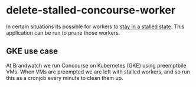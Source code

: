 # delete-stalled-concourse-worker

In certain situations its possible for workers to [stay in a stalled state](https://github.com/concourse/concourse/issues/1497). This application can be run to prune those workers.

## GKE use case

At Brandwatch we run Concourse on Kubernetes (GKE) using preemptbile VMs. When VMs are preempted we are left with stalled workers, and so run this as a cronjob every minute to clean them up.